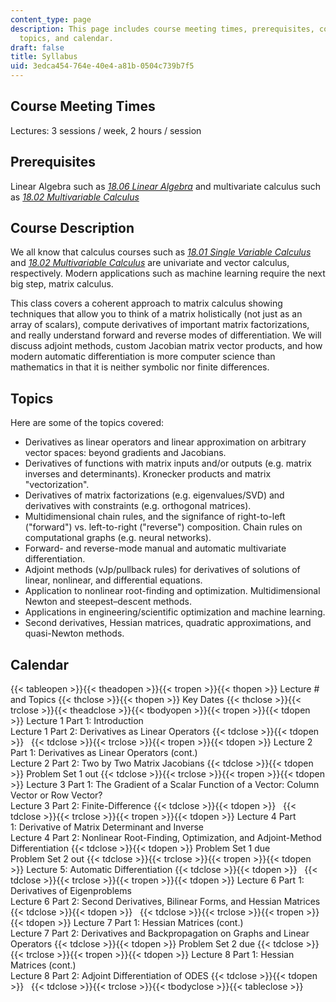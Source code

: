```yaml
---
content_type: page
description: This page includes course meeting times, prerequisites, course description,
  topics, and calendar.
draft: false
title: Syllabus
uid: 3edca454-764e-40e4-a81b-0504c739b7f5
---
```

## Course Meeting Times

Lectures: 3 sessions / week, 2 hours / session

## Prerequisites

Linear Algebra such as [*18.06 Linear Algebra*](https://old.ocw.mit.edu/courses/mathematics/18-06sc-linear-algebra-fall-2011/) and multivariate calculus such as [*18.02 Multivariable Calculus*](https://ocw.mit.edu/courses/18-02sc-multivariable-calculus-fall-2010/)

## Course Description

We all know that calculus courses such as [*18.01 Single Variable Calculus*](https://ocw.mit.edu/courses/18-01sc-single-variable-calculus-fall-2010/) and [*18.02 Multivariable Calculus*](https://ocw.mit.edu/courses/18-02sc-multivariable-calculus-fall-2010/) are univariate and vector calculus, respectively. Modern applications such as machine learning require the next big step, matrix calculus.

This class covers a coherent approach to matrix calculus showing techniques that allow you to think of a matrix holistically (not just as an array of scalars), compute derivatives of important matrix factorizations, and really understand forward and reverse modes of differentiation. We will discuss adjoint methods, custom Jacobian matrix vector products, and how modern automatic differentiation is more computer science than mathematics in that it is neither symbolic nor finite differences. 

## Topics

Here are some of the topics covered:

- Derivatives as linear operators and linear approximation on arbitrary vector spaces: beyond gradients and Jacobians.
- Derivatives of functions with matrix inputs and/or outputs (e.g. matrix inverses and determinants). Kronecker products and matrix "vectorization".
- Derivatives of matrix factorizations (e.g. eigenvalues/SVD) and derivatives with constraints (e.g. orthogonal matrices).
- Multidimensional chain rules, and the signifance of right-to-left ("forward") vs. left-to-right ("reverse") composition. Chain rules on computational graphs (e.g. neural networks).
- Forward- and reverse-mode manual and automatic multivariate differentiation.
- Adjoint methods (vJp/pullback rules) for derivatives of solutions of linear, nonlinear, and differential equations.
- Application to nonlinear root-finding and optimization. Multidimensional Newton and steepest–descent methods.
- Applications in engineering/scientific optimization and machine learning.
- Second derivatives, Hessian matrices, quadratic approximations, and quasi-Newton methods.

## Calendar

{{< tableopen >}}{{< theadopen >}}{{< tropen >}}{{< thopen >}}
Lecture # and Topics
{{< thclose >}}{{< thopen >}}
Key Dates
{{< thclose >}}{{< trclose >}}{{< theadclose >}}{{< tbodyopen >}}{{< tropen >}}{{< tdopen >}}
Lecture 1 Part 1: Introduction     
Lecture 1 Part 2: Derivatives as Linear Operators
{{< tdclose >}}{{< tdopen >}}
 
{{< tdclose >}}{{< trclose >}}{{< tropen >}}{{< tdopen >}}
Lecture 2 Part 1: Derivatives as Linear Operators (cont.)    
Lecture 2 Part 2: Two by Two Matrix Jacobians
{{< tdclose >}}{{< tdopen >}}
Problem Set 1 out
{{< tdclose >}}{{< trclose >}}{{< tropen >}}{{< tdopen >}}
Lecture 3 Part 1: The Gradient of a Scalar Function of a Vector: Column Vector or Row Vector?  
Lecture 3 Part 2: Finite-Difference
{{< tdclose >}}{{< tdopen >}}
 
{{< tdclose >}}{{< trclose >}}{{< tropen >}}{{< tdopen >}}
Lecture 4 Part 1: Derivative of Matrix Determinant and Inverse  
Lecture 4 Part 2: Nonlinear Root-Finding, Optimization, and Adjoint-Method Differentiation
{{< tdclose >}}{{< tdopen >}}
Problem Set 1 due     
Problem Set 2 out
{{< tdclose >}}{{< trclose >}}{{< tropen >}}{{< tdopen >}}
Lecture 5: Automatic Differentiation
{{< tdclose >}}{{< tdopen >}}
 
{{< tdclose >}}{{< trclose >}}{{< tropen >}}{{< tdopen >}}
Lecture 6 Part 1: Derivatives of Eigenproblems  
Lecture 6 Part 2: Second Derivatives, Bilinear Forms, and Hessian Matrices
{{< tdclose >}}{{< tdopen >}}
 
{{< tdclose >}}{{< trclose >}}{{< tropen >}}{{< tdopen >}}
Lecture 7 Part 1: Hessian Matrices (cont.)  
Lecture 7 Part 2: Derivatives and Backpropagation on Graphs and Linear Operators
{{< tdclose >}}{{< tdopen >}}
Problem Set 2 due
{{< tdclose >}}{{< trclose >}}{{< tropen >}}{{< tdopen >}}
Lecture 8 Part 1: Hessian Matrices (cont.)  
Lecture 8 Part 2: Adjoint Differentiation of ODES
{{< tdclose >}}{{< tdopen >}}
 
{{< tdclose >}}{{< trclose >}}{{< tbodyclose >}}{{< tableclose >}}